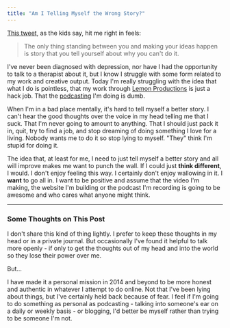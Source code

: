 ```yaml
---
title: "Am I Telling Myself the Wrong Story?"
---
```

<p><a href="https://twitter.com/Moore/status/481167141261959168">This tweet</a>, as the kids say, hit me right in feels:</p>
<blockquote><p>
  The only thing standing between you and making your ideas happen is story that you tell yourself about why you can't do it.
</p></blockquote>
<p>I've never been diagnosed with depression, nor have I had the opportunity to talk to a therapist about it, but I know I struggle with some form related to my work and creative output. Today I'm really struggling with the idea that what I do is pointless, that my work through <a href="https://www.lemonproductions.ca">Lemon Productions</a> is just a hack job. That the <a href="https://goodstuff.fm">podcasting</a> I'm doing is dumb.</p>
<p>When I'm in a bad place mentally, it's hard to tell myself a better story. I can't hear the good thoughts over the voice in my head telling me that I suck. That I'm never going to amount to anything. That I should just pack it in, quit, try to find a job, and stop dreaming of doing something I love for a living. Nobody wants me to do it so stop lying to myself. "They" think I'm stupid for doing it.</p>
<p>The idea that, at least for me, I need to just tell myself a better story and all will improve makes me want to punch the wall. If I could just <strong>think different</strong>, I would. I don't enjoy feeling this way. I certainly don't enjoy wallowing in it. I <strong>want</strong> to go all in. I want to be positive and assume that the video I'm making, the website I'm building or the podcast I'm recording is going to be awesome and who cares what anyone might think.</p>
<hr>
<h3>Some Thoughts on This Post</h3>
<p>I don't share this kind of thing lightly. I prefer to keep these thoughts in my head or in a private journal. But occasionally I've found it helpful to talk more openly - if only to get the thoughts out of my head and into the world so they lose their power over me.</p>
<p>But...</p>
<p>I have made it a personal mission in 2014 and beyond to be more honest and authentic in whatever I attempt to do online. Not that I've been lying about things, but I've certainly held back because of fear. I feel if I'm going to do something as personal as podcasting - talking into someone's ear on a daily or weekly basis - or blogging, I'd better be myself rather than trying to be someone I'm not.</p>
